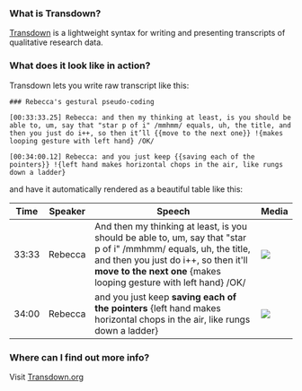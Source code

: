### What is Transdown?

[Transdown][1] is a lightweight syntax for writing and presenting transcripts of qualitative research data.

### What does it look like in action?

Transdown lets you write raw transcript like this:


    ### Rebecca's gestural pseudo-coding    

    [00:33:33.25] Rebecca: and then my thinking at least, is you should be able to, um, say that "star p of i" /mmhmm/ equals, uh, the title, and then you just do i++, so then it’ll {{move to the next one}} !{makes looping gesture with left hand} /OK/

    [00:34:00.12] Rebecca: and you just keep {{saving each of the pointers}} !{left hand makes horizontal chops in the air, like rungs down a ladder}


and have it automatically rendered as a beautiful table like this:

<table class="table table-striped transdown-output">
<thead>
<tr>
  <th>Time</th>
  <th>Speaker</th>
  <th>Speech</th>
  <th>Media</th>
</tr>
</thead>

<tbody>
<tr>
  <td class="time">33:33</td>
  <td class="speaker-name">Rebecca</td>
  <td class="speech">And then my thinking at least, is you should be able to, um, say that "star p of i" <span class="speech-interruption">/mmhmm/</span> equals, uh, the title, and then you just do i++, so then it'll <strong>move to the next one</strong> {makes looping gesture with left hand} <span class="speech-interruption">/OK/</span></td>
  <td>
    <img class="accompanying-media"
         src="images/rebecca1.jpg">
  </td>
</tr>
<tr>
  <td class="time">34:00</td>
  <td class="speaker-name">Rebecca</td>
  <td class="speech">and you just keep <strong>saving each of the pointers</strong> {left hand makes horizontal chops in the air, like rungs down a ladder}</td>
  <td>
    <img class="accompanying-media"
         src="images/rebecca2.png">
  </td>
</tr>
</tbody>
</table>

### Where can I find out more info?

Visit [Transdown.org][1]

[1]: http://transdown.org